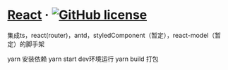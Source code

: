 # [React](https://reactjs.org/) &middot; [![GitHub license](https://img.shields.io/badge/license-MIT-blue.svg)](https://github.com/facebook/react/blob/master/LICENSE)
集成ts，react(router)，antd，styledComponent（暂定），react-model（暂定）的脚手架


yarn 安装依赖
yarn start dev环境运行
yarn build 打包
